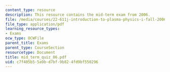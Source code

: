```yaml
---
content_type: resource
description: This resource contains the mid-term exam from 2006.
file: /media/courses/22-611j-introduction-to-plasma-physics-i-fall-2006/c7f405b55a9bd7bf9b824fd9bf550296_mid_term_quiz_06.pdf
file_type: application/pdf
learning_resource_types:
- Exams
ocw_type: OCWFile
parent_title: Exams
parent_type: CourseSection
resourcetype: Document
title: mid_term_quiz_06.pdf
uid: c7f405b5-5a9b-d7bf-9b82-4fd9bf550296
---
```

